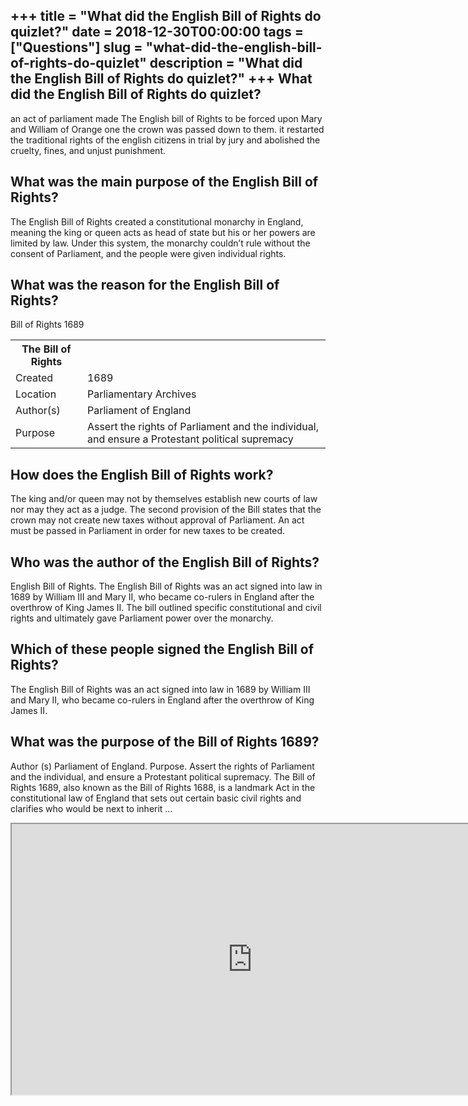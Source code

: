 +++
title = "What did the English Bill of Rights do quizlet?"
date = 2018-12-30T00:00:00
tags = ["Questions"]
slug = "what-did-the-english-bill-of-rights-do-quizlet"
description = "What did the English Bill of Rights do quizlet?"
+++
What did the English Bill of Rights do quizlet?
-----------------------------------------------

an act of parliament made The English bill of Rights to be forced upon Mary and William of Orange one the crown was passed down to them. it restarted the traditional rights of the english citizens in trial by jury and abolished the cruelty, fines, and unjust punishment.

What was the main purpose of the English Bill of Rights?
--------------------------------------------------------

The English Bill of Rights created a constitutional monarchy in England, meaning the king or queen acts as head of state but his or her powers are limited by law. Under this system, the monarchy couldn’t rule without the consent of Parliament, and the people were given individual rights.

What was the reason for the English Bill of Rights?
---------------------------------------------------

Bill of Rights 1689

<table><tr><th>The Bill of Rights</th></tr><tr><td>Created</td><td>1689</td></tr><tr><td>Location</td><td>Parliamentary Archives</td></tr><tr><td>Author(s)</td><td>Parliament of England</td></tr><tr><td>Purpose</td><td>Assert the rights of Parliament and the individual, and ensure a Protestant political supremacy</td></tr></table>

How does the English Bill of Rights work?
-----------------------------------------

The king and/or queen may not by themselves establish new courts of law nor may they act as a judge. The second provision of the Bill states that the crown may not create new taxes without approval of Parliament. An act must be passed in Parliament in order for new taxes to be created.

Who was the author of the English Bill of Rights?
-------------------------------------------------

English Bill of Rights. The English Bill of Rights was an act signed into law in 1689 by William III and Mary II, who became co-rulers in England after the overthrow of King James II. The bill outlined specific constitutional and civil rights and ultimately gave Parliament power over the monarchy.

Which of these people signed the English Bill of Rights?
--------------------------------------------------------

The English Bill of Rights was an act signed into law in 1689 by William III and Mary II, who became co-rulers in England after the overthrow of King James II.

What was the purpose of the Bill of Rights 1689?
------------------------------------------------

Author (s) Parliament of England. Purpose. Assert the rights of Parliament and the individual, and ensure a Protestant political supremacy. The Bill of Rights 1689, also known as the Bill of Rights 1688, is a landmark Act in the constitutional law of England that sets out certain basic civil rights and clarifies who would be next to inherit …

<iframe allow="accelerometer; autoplay; clipboard-write; encrypted-media; gyroscope; picture-in-picture" allowfullscreen="" class="__youtube_prefs__  epyt-is-override  no-lazyload" data-no-lazy="1" data-origheight="433" data-origwidth="770" data-skipgform_ajax_framebjll="" height="433" id="_ytid_96122" loading="lazy" src="https://www.youtube.com/embed/Sazv35uzHKU?enablejsapi=1&autoplay=0&cc_load_policy=0&cc_lang_pref=&iv_load_policy=1&loop=0&modestbranding=0&rel=1&fs=1&playsinline=0&autohide=2&theme=dark&color=red&controls=1&" title="YouTube player" width="770"></iframe>